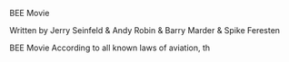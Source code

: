 BEE Movie

Written by Jerry Seinfeld & Andy Robin & Barry Marder & Spike Feresten


BEE Movie
According to all known laws of aviation, th